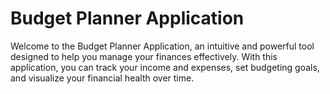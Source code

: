 # Budget Planner Application

Welcome to the Budget Planner Application, an intuitive and powerful tool designed to help you manage your finances effectively. With this application, you can track your income and expenses, set budgeting goals, and visualize your financial health over time.